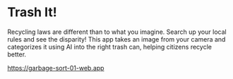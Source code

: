 # Trash It!

Recycling laws are different than to what you imagine. Search up your local rules and see the disparity!
This app takes an image from your camera and categorizes it using AI into the right trash can, helping citizens recycle better.

https://garbage-sort-01-web.app
